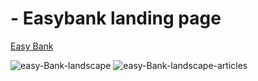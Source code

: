 # - Easybank landing page

<a href="https://ambymbayi.github.io/easyBank/">Easy Bank</a>

<img src="https://i.ibb.co/WfyQkfr/easy-Bank-landscape.png" alt="easy-Bank-landscape" border="0">

<img src="https://i.ibb.co/HN3RDDG/easy-Bank-landscape-articles.png" alt="easy-Bank-landscape-articles" border="0">

